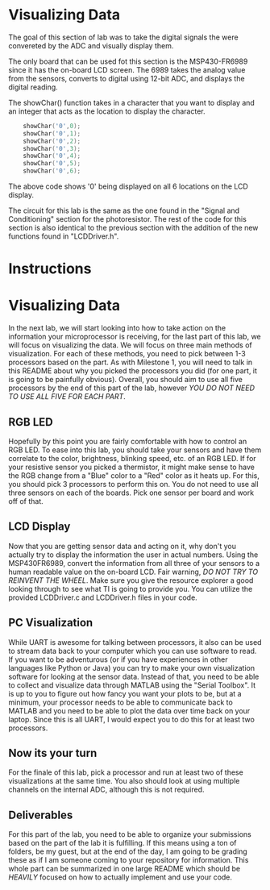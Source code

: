 # Visualizing Data

The goal of this section of lab was to take the digital signals the were convereted by the ADC and visually display them. 

The only board that can be used fot this section is the MSP430-FR6989 since it has the on-board LCD screen. The 6989 takes the analog value from the sensors, converts to digital using 12-bit ADC, and displays the digital reading.

The showChar() function takes in a character that you want to display and an integer that acts as the location to display the character.

```c
    showChar('0',0);
    showChar('0',1);
    showChar('0',2);
    showChar('0',3);
    showChar('0',4);
    showChar('0',5);
    showChar('0',6);
```
The above code shows '0' being displayed on all 6 locations on the LCD display. 

The circuit for this lab is the same as the one found in the "Signal and Conditioning" section for the photoresistor. The rest of the code for this section is also identical to the previous section with the addition of the new functions found in "LCDDriver.h".


# Instructions
# Visualizing Data
In the next lab, we will start looking into how to take action on the information your microprocessor is receiving, for the last part of this lab, we will focus on visualizing the data. We will focus on three main methods of visualization. For each of these methods, you need to pick between 1-3 processors based on the part. As with Milestone 1, you will need to talk in this README about why you picked the processors you did (for one part, it is going to be painfully obvious). Overall, you should aim to use all five processors by the end of this part of the lab, however _YOU DO NOT NEED TO USE ALL FIVE FOR EACH PART_.

## RGB LED
Hopefully by this point you are fairly comfortable with how to control an RGB LED. To ease into this lab, you should take your sensors and have them correlate to the color, brightness, blinking speed, etc. of an RGB LED. If for your resistive sensor you picked a thermistor, it might make sense to have the RGB change from a "Blue" color to a "Red" color as it heats up. For this, you should pick 3 processors to perform this on. You do not need to use all three sensors on each of the boards. Pick one sensor per board and work off of that.

## LCD Display
Now that you are getting sensor data and acting on it, why don't you actually try to display the information the user in actual numbers. Using the MSP430FR6989, convert the information from all three of your sensors to a human readable value on the on-board LCD. Fair warning, *DO NOT TRY TO REINVENT THE WHEEL*. Make sure you give the resource explorer a good looking through to see what TI is going to provide you. You can utilize the provided LCDDriver.c and LCDDriver.h files in your code.

## PC Visualization
While UART is awesome for talking between processors, it also can be used to stream data back to your computer which you can use software to read. If you want to be adventurous (or if you have experiences in other languages like Python or Java) you can try to make your own visualization software for looking at the sensor data. Instead of that, you need to be able to collect and visualize data through MATLAB using the "Serial Toolbox". It is up to you to figure out how fancy you want your plots to be, but at a minimum, your processor needs to be able to communicate back to MATLAB and you need to be able to plot the data over time back on your laptop. Since this is all UART, I would expect you to do this for at least two processors.

## Now its your turn
For the finale of this lab, pick a processor and run at least two of these visualizations at the same time. You also should look at using multiple channels on the internal ADC, although this is not required.


## Deliverables
For this part of the lab, you need to be able to organize your submissions based on the part of the lab it is fulfilling. If this means using a ton of folders, be my guest, but at the end of the day, I am going to be grading these as if I am someone coming to your repository for information. This whole part can be summarized in one large README which should be *HEAVILY* focused on how to actually implement and use your code. 